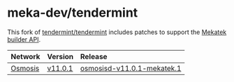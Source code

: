 # meka-dev/tendermint

This fork of [tendermint/tendermint](https://github.com/tendermint/tendermint)
includes patches to support the [Mekatek builder API](https://api.mekatek.xyz).

| Network            | Version                    | Release                                               |
|:-------------------|:---------------------------|:------------------------------------------------------|
| [Osmosis][osmosis] | [v11.0.1][osmosis-v11.0.1] | [osmosisd-v11.0.1-mekatek.1][osmosis-v11.0.1-release] |

[osmosis]:                 https://github.com/osmosis-labs/osmosis
[osmosis-v11.0.1]:         https://github.com/osmosis-labs/osmosis/tree/v11.0.1
[osmosis-v11.0.1-release]: https://github.com/meka-dev/tendermint/releases/tag/mekatek%2Fosmosis%2Fv11.0.1-1
